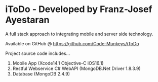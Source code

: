 iToDo - Developed by Franz-Josef Ayestaran
=====

A full stack approach to integrating mobile and server side technology.

Available on GitHub @ https://github.com/Code-Munkeys/iToDo

Project source code includes...

1. Mobile App (Xcode14.1 Objective-C iOS16.1)
2. Restful Webservice C# WebAPI (MongoDB.Net Driver 1.8.3.9)
3. Database (MongoDB 2.4.9)


